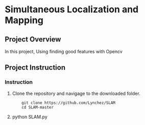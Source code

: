 [/assets/]: # (Image Reference)

[img]: ./img.png "SLAM"

# Simultaneous Localization and Mapping

## Project Overview

In this project, Using finding good features with Opencv

## Project Instruction

### Instruction

1. Clone the repository and navigage to the downloaded folder.
	```
		git clone https://github.com/Lynchez/SLAM
		cd SLAM-master
	```
2.  python SLAM.py

	```
  
